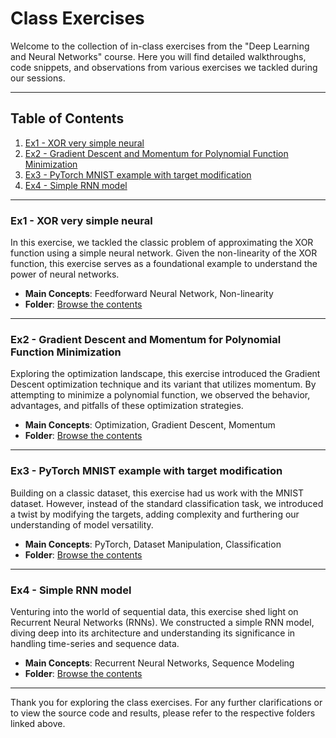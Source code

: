 # Class Exercises

Welcome to the collection of in-class exercises from the "Deep Learning and Neural Networks" course. Here you will find detailed walkthroughs, code snippets, and observations from various exercises we tackled during our sessions.

---

## Table of Contents

1. [Ex1 - XOR very simple neural](#ex1)
2. [Ex2 - Gradient Descent and Momentum for Polynomial Function Minimization](#ex2)
3. [Ex3 - PyTorch MNIST example with target modification](#ex3)
4. [Ex4 - Simple RNN model](#ex4)

---

### <a name="ex1"></a>Ex1 - XOR very simple neural

In this exercise, we tackled the classic problem of approximating the XOR function using a simple neural network. Given the non-linearity of the XOR function, this exercise serves as a foundational example to understand the power of neural networks.

- **Main Concepts**: Feedforward Neural Network, Non-linearity
- **Folder**: [Browse the contents](./Ex1%20-%20XOR%20very%20simple%20neural/)

---

### <a name="ex2"></a>Ex2 - Gradient Descent and Momentum for Polynomial Function Minimization

Exploring the optimization landscape, this exercise introduced the Gradient Descent optimization technique and its variant that utilizes momentum. By attempting to minimize a polynomial function, we observed the behavior, advantages, and pitfalls of these optimization strategies.

- **Main Concepts**: Optimization, Gradient Descent, Momentum
- **Folder**: [Browse the contents](./Ex2%20-%20Gradient%20Descent%20and%20Momentum%20for%20Polynomial%20Function%20Minimization/)

---

### <a name="ex3"></a>Ex3 - PyTorch MNIST example with target modification

Building on a classic dataset, this exercise had us work with the MNIST dataset. However, instead of the standard classification task, we introduced a twist by modifying the targets, adding complexity and furthering our understanding of model versatility.

- **Main Concepts**: PyTorch, Dataset Manipulation, Classification
- **Folder**: [Browse the contents](./Ex3%20-%20PyTorch%20MNIST%20example%20with%20target%20modification/)

---

### <a name="ex4"></a>Ex4 - Simple RNN model

Venturing into the world of sequential data, this exercise shed light on Recurrent Neural Networks (RNNs). We constructed a simple RNN model, diving deep into its architecture and understanding its significance in handling time-series and sequence data.

- **Main Concepts**: Recurrent Neural Networks, Sequence Modeling
- **Folder**: [Browse the contents](./Ex4%20-%20Simple%20RNN%20model/)

---

Thank you for exploring the class exercises. For any further clarifications or to view the source code and results, please refer to the respective folders linked above.